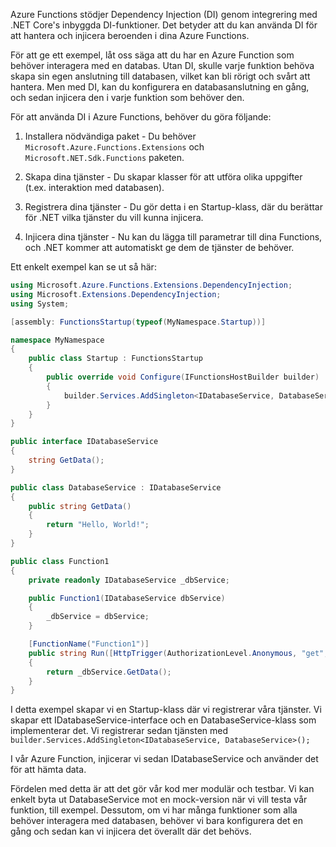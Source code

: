 Azure Functions stödjer Dependency Injection (DI) genom integrering med .NET Core's inbyggda DI-funktioner. Det betyder att du kan använda DI för att hantera och injicera beroenden i dina Azure Functions. 

För att ge ett exempel, låt oss säga att du har en Azure Function som behöver interagera med en databas. Utan DI, skulle varje funktion behöva skapa sin egen anslutning till databasen, vilket kan bli rörigt och svårt att hantera. Men med DI, kan du konfigurera en databasanslutning en gång, och sedan injicera den i varje funktion som behöver den.

För att använda DI i Azure Functions, behöver du göra följande:

1. Installera nödvändiga paket - Du behöver `Microsoft.Azure.Functions.Extensions` och `Microsoft.NET.Sdk.Functions` paketen.

2. Skapa dina tjänster - Du skapar klasser för att utföra olika uppgifter (t.ex. interaktion med databasen).

3. Registrera dina tjänster - Du gör detta i en Startup-klass, där du berättar för .NET vilka tjänster du vill kunna injicera.

4. Injicera dina tjänster - Nu kan du lägga till parametrar till dina Functions, och .NET kommer att automatiskt ge dem de tjänster de behöver.

Ett enkelt exempel kan se ut så här:

```csharp
using Microsoft.Azure.Functions.Extensions.DependencyInjection;
using Microsoft.Extensions.DependencyInjection;
using System;

[assembly: FunctionsStartup(typeof(MyNamespace.Startup))]

namespace MyNamespace
{
    public class Startup : FunctionsStartup
    {
        public override void Configure(IFunctionsHostBuilder builder)
        {
            builder.Services.AddSingleton<IDatabaseService, DatabaseService>();
        }
    }
}

public interface IDatabaseService
{
    string GetData();
}

public class DatabaseService : IDatabaseService
{
    public string GetData()
    {
        return "Hello, World!";
    }
}

public class Function1
{
    private readonly IDatabaseService _dbService;

    public Function1(IDatabaseService dbService)
    {
        _dbService = dbService;
    }

    [FunctionName("Function1")]
    public string Run([HttpTrigger(AuthorizationLevel.Anonymous, "get", "post", Route = null)] HttpRequest req)
    {
        return _dbService.GetData();
    }
}
```

I detta exempel skapar vi en Startup-klass där vi registrerar våra tjänster. Vi skapar ett IDatabaseService-interface och en DatabaseService-klass som implementerar det. Vi registrerar sedan tjänsten med `builder.Services.AddSingleton<IDatabaseService, DatabaseService>();`

I vår Azure Function, injicerar vi sedan IDatabaseService och använder det för att hämta data. 

Fördelen med detta är att det gör vår kod mer modulär och testbar. Vi kan enkelt byta ut DatabaseService mot en mock-version när vi vill testa vår funktion, till exempel. Dessutom, om vi har många funktioner som alla behöver interagera med databasen, behöver vi bara konfigurera det en gång och sedan kan vi injicera det överallt där det behövs.